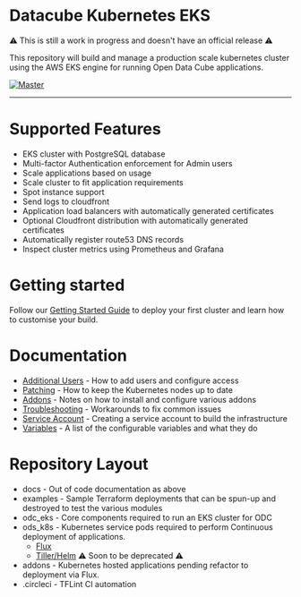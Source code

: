 # Datacube Kubernetes EKS

:warning: This is still a work in progress and doesn't have an official release :warning:

This repository will build and manage a production scale kubernetes cluster using the AWS EKS engine
for running Open Data Cube applications. 

[![Master](https://circleci.com/gh/opendatacube/datacube-k8s-eks/tree/master.svg?style=shield)](https://circleci.com/gh/opendatacube/datacube-k8s-eks/tree/master)

---

# Supported Features

* EKS cluster with PostgreSQL database
* Multi-factor Authentication enforcement for Admin users
* Scale applications based on usage
* Scale cluster to fit application requirements
* Spot instance support
* Send logs to cloudfront
* Application load balancers with automatically generated certificates
* Optional Cloudfront distribution with automatically generated certificates
* Automatically register route53 DNS records
* Inspect cluster metrics using Prometheus and Grafana

# Getting started

Follow our [Getting Started Guide](docs/getting_started.md) to deploy your first cluster and learn how to customise your build.

# Documentation

* [Additional Users](docs/additional_users.md) - How to add users and configure access
* [Patching](docs/patching_upgrading.md) - How to keep the Kubernetes nodes up to date
* [Addons](docs/addons.md) - Notes on how to install and configure various addons
* [Troubleshooting](docs/troubleshooting.md) - Workarounds to fix common issues
* [Service Account](docs/service_account.md) - Creating a service account to build the infrastructure
* [Variables](docs/variables.md) - A list of the configurable variables and what they do

# Repository Layout

* docs - Out of code documentation as above
* examples - Sample Terraform deployments that can be spun-up and destroyed to test the various modules
* odc_eks - Core components required to run an EKS cluster for ODC
* ods_k8s - Kubernetes service pods required to perform Continuous deployment of applications.
  * [Flux](https://www.weave.works/oss/flux/)
  * [Tiller/Helm](https://helm.sh/)
:warning: Soon to be deprecated :warning:
* addons - Kubernetes hosted applications pending refactor to deployment via Flux.
* .circleci - TFLint CI automation
